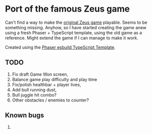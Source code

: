 # Port of the famous Zeus game

Can't find a way to make the [original Zeus game](https://github.com/SneManden/zeus) playable. Seems to be something missing. Anyhow, so I have started creating the game anew using a fresh Phaser + TypeScript template, using the old game as a reference. Might extend the game if I can manage to make it work.

Created using the [Phaser esbuild TypeScript Template](https://github.com/phaserjs/template-esbuild-ts).

## TODO

1. Fix draft Game Won screen,
1. Balance game play difficulty and play time
1. Fix/polish healthbar + player lives,
1. Add bull running dust,
1. Bull juggle hit combo?
1. Other obstacles / enemies to counter?

## Known bugs

1. 